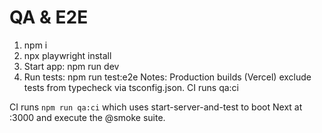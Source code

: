 # QA & E2E
1. npm i
2. npx playwright install
3. Start app: npm run dev
4. Run tests: npm run test:e2e
Notes: Production builds (Vercel) exclude tests from typecheck via tsconfig.json.
CI runs qa:ci

CI runs `npm run qa:ci` which uses start-server-and-test to boot Next at :3000 and execute the @smoke suite.
